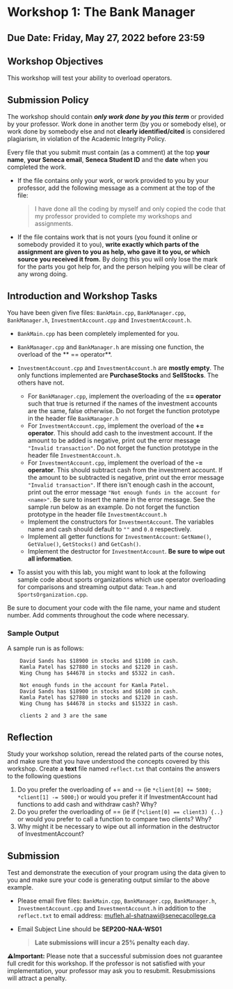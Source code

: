 # Workshop 1: The Bank Manager
## Due Date: Friday, May 27, 2022 before 23:59
## Workshop Objectives  
This workshop will test your ability to overload operators.

## Submission Policy
The workshop should contain ***only work done by you this term*** or provided by your professor.  Work done in another term (by you or somebody else), or work done by somebody else and not **clearly identified/cited** is considered plagiarism, in violation of the Academic Integrity Policy.

Every file that you submit must contain (as a comment) at the top **your name**, **your Seneca email**, **Seneca Student ID** and the **date** when you completed the work.

- If the file contains only your work, or work provided to you by your professor, add the following message as a comment at the top of the file:

    > I have done all the coding by myself and only copied the code that my professor provided to complete my workshops and assignments.

- If the file contains work that is not yours (you found it online or somebody provided it to you), **write exactly which parts of the assignment are given to you as help, who gave it to you, or which source you received it from.**  By doing this you will only lose the mark for the parts you got help for, and the person helping you will be clear of any wrong doing.

## Introduction and Workshop Tasks
You have been given five files: `BankMain.cpp`, `BankManager.cpp`, `BankManager.h`, `InvestmentAccount.cpp` and `InvestmentAccount.h`.

- `BankMain.cpp` has been completely implemented for you. 
- `BankManager.cpp` and `BankManager.h` are missing one function, the overload of the ** == operator**. 
- `InvestmentAccount.cpp` and `InvestmentAccount.h` are **mostly empty**. The only functions implemented are **PurchaseStocks** and **SellStocks**. The others have not.


	- For `BankManager.cpp`, implement the overloading of the **== operator** such that true is returned if the names of the investment accounts are the same, false otherwise. Do not forget the function prototype in the header file `BankManager.h`
	- For `InvestmentAccount.cpp`, implement the overload of the **+= operator**. This should add cash to the investment account. If the amount to be added is negative, print out the error message `"Invalid transaction"`. Do not forget the function prototype in the header file `InvestmentAccount.h`.
	- For `InvestmentAccount.cpp`, implement the overload of the **-= operator**. This should subtract cash from the investment account. If the amount to be subtracted is negative, print out the error message `"Invalid transaction"`. If there isn't enough cash in the account, print out the error message `"Not enough funds in the account for <name>"`. Be sure to insert the name in the error message. See the sample run below as an example. Do not forget the function prototype in the header file `InvestmentAccount.h`
	- Implement the constructors for `InvestmentAccount`. The variables name and cash should default to `""` and `0.0` respectively.
	- Implement all getter functions for `InvestmentAccount`: `GetName()`, `GetValue()`, `GetStocks()` and `GetCash()`.
	- Implement the destructor for `InvestmentAccount`. **Be sure to wipe out all information**.

- To assist you with this lab, you might want to look at the following sample code about sports organizations which use operator overloading for comparisons and streaming output data: `Team.h` and `SportsOrganization.cpp`.

Be sure to document your code with the file name, your name and student number. Add comments throughout the code where necessary.


### Sample Output
A sample run is as follows:
```
    David Sands has $18900 in stocks and $1100 in cash.
    Kamla Patel has $27880 in stocks and $2120 in cash.
    Wing Chung has $44678 in stocks and $5322 in cash.
    
    Not enough funds in the account for Kamla Patel.
    David Sands has $18900 in stocks and $6100 in cash.
    Kamla Patel has $27880 in stocks and $2120 in cash.
    Wing Chung has $44678 in stocks and $15322 in cash.
    
    clients 2 and 3 are the same
```
## Reflection
Study your workshop solution, reread the related parts of the course notes, and make sure that you have understood the concepts covered by this workshop.
Create a **text** file named `reflect.txt` that contains the answers to the following questions 

1. Do you prefer the overloading of += and -= (ie `*client[0] += 5000;` `*client[1] -= 5000;`) or would you prefer it if InvestmentAccount had functions to add cash and withdraw cash? Why?
2.	Do you prefer the overloading of == (ie if (`*client[0] == client3) {..}` or would you prefer to call a function to compare two clients? Why?
3.	Why might it be necessary to wipe out all information in the destructor of InvestmentAccount?


## Submission

Test and demonstrate the execution of your program using the data given to you and make sure your code is generating output similar to the above example.



- Please email five files: `BankMain.cpp`, `BankManager.cpp`, `BankManager.h`, `InvestmentAccount.cpp` and `InvestmentAccount.h` in addition to the `reflect.txt` to email address: <mufleh.al-shatnawi@senecacollege.ca>
- Email Subject Line should be **SEP200-NAA-WS01**

	> **Late submissions will incur a 25% penalty each day.**

**:warning:Important:** Please note that a successful submission does not guarantee full credit for this workshop. If the professor is not satisfied with your implementation, your professor may ask you to resubmit. Resubmissions will attract a penalty.

